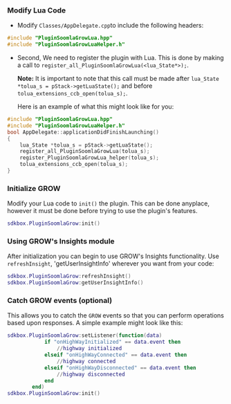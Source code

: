 ### Modify Lua Code
* Modify `Classes/AppDelegate.cpp`to include the following headers:
```cpp
#include "PluginSoomlaGrowLua.hpp"
#include "PluginSoomlaGrowLuaHelper.h"
```

* Second, We need to register the plugin with Lua. This is done by making a call to `register_all_PluginSoomlaGrowLua(<lua_State*>);`.

  __Note:__ It is important to note that this call must be made after `lua_State *tolua_s = pStack->getLuaState();` and before `tolua_extensions_ccb_open(tolua_s);`.

	Here is an example of what this might look like for you:
```cpp
#include "PluginSoomlaGrowLua.hpp"
#include "PluginSoomlaGrowLuaHelper.h"
bool AppDelegate::applicationDidFinishLaunching()
{
	lua_State *tolua_s = pStack->getLuaState();
	register_all_PluginSoomlaGrowLua(tolua_s);
	register_PluginSoomlaGrowLua_helper(tolua_s);
	tolua_extensions_ccb_open(tolua_s);
}
```

### Initialize GROW
Modify your Lua code to `init()` the plugin. This can be done anyplace, however it must be done before trying to use the plugin's features.
```lua
sdkbox.PluginSoomlaGrow:init()
```

### Using GROW's Insights module
After initialization you can begin to use GROW's Insights functionality. Use `refreshInsight`, 'getUserInsightInfo' wherever you want from your code:
```lua
sdkbox.PluginSoomlaGrow:refreshInsight()
sdkbox.PluginSoomlaGrow:getUserInsightInfo()
```

### Catch GROW events (optional)
This allows you to catch the `GROW` events so that you can perform operations based upon responses. A simple example might look like this:
```lua
sdkbox.PluginSoomlaGrow:setListener(function(data)
			if "onHighWayInitialized" == data.event then
				//highway initialized
		    elseif "onHighWayConnected" == data.event then
		    	//highway connected
		    elseif "onHighWayDisconnected" == data.event then
		    	//highway disconnected
		    end
        end)
sdkbox.PluginSoomlaGrow:init()
```
